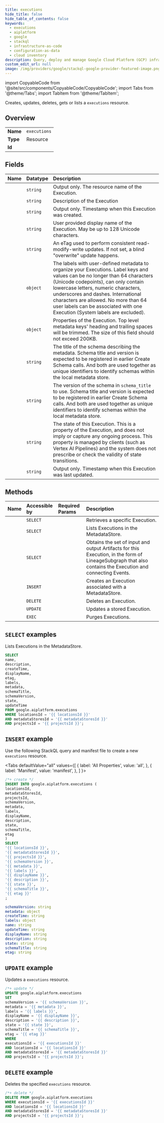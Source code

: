 ```yaml
---
title: executions
hide_title: false
hide_table_of_contents: false
keywords:
  - executions
  - aiplatform
  - google
  - stackql
  - infrastructure-as-code
  - configuration-as-data
  - cloud inventory
description: Query, deploy and manage Google Cloud Platform (GCP) infrastructure and resources using SQL
custom_edit_url: null
image: /img/providers/google/stackql-google-provider-featured-image.png
---
```


import CopyableCode from '@site/src/components/CopyableCode/CopyableCode';
import Tabs from '@theme/Tabs';
import TabItem from '@theme/TabItem';

Creates, updates, deletes, gets or lists a <code>executions</code> resource.

## Overview
<table><tbody>
<tr><td><b>Name</b></td><td><code>executions</code></td></tr>
<tr><td><b>Type</b></td><td>Resource</td></tr>
<tr><td><b>Id</b></td><td><CopyableCode code="google.aiplatform.executions" /></td></tr>
</tbody></table>

## Fields
| Name | Datatype | Description |
|:-----|:---------|:------------|
| <CopyableCode code="name" /> | `string` | Output only. The resource name of the Execution. |
| <CopyableCode code="description" /> | `string` | Description of the Execution |
| <CopyableCode code="createTime" /> | `string` | Output only. Timestamp when this Execution was created. |
| <CopyableCode code="displayName" /> | `string` | User provided display name of the Execution. May be up to 128 Unicode characters. |
| <CopyableCode code="etag" /> | `string` | An eTag used to perform consistent read-modify-write updates. If not set, a blind "overwrite" update happens. |
| <CopyableCode code="labels" /> | `object` | The labels with user-defined metadata to organize your Executions. Label keys and values can be no longer than 64 characters (Unicode codepoints), can only contain lowercase letters, numeric characters, underscores and dashes. International characters are allowed. No more than 64 user labels can be associated with one Execution (System labels are excluded). |
| <CopyableCode code="metadata" /> | `object` | Properties of the Execution. Top level metadata keys' heading and trailing spaces will be trimmed. The size of this field should not exceed 200KB. |
| <CopyableCode code="schemaTitle" /> | `string` | The title of the schema describing the metadata. Schema title and version is expected to be registered in earlier Create Schema calls. And both are used together as unique identifiers to identify schemas within the local metadata store. |
| <CopyableCode code="schemaVersion" /> | `string` | The version of the schema in `schema_title` to use. Schema title and version is expected to be registered in earlier Create Schema calls. And both are used together as unique identifiers to identify schemas within the local metadata store. |
| <CopyableCode code="state" /> | `string` | The state of this Execution. This is a property of the Execution, and does not imply or capture any ongoing process. This property is managed by clients (such as Vertex AI Pipelines) and the system does not prescribe or check the validity of state transitions. |
| <CopyableCode code="updateTime" /> | `string` | Output only. Timestamp when this Execution was last updated. |

## Methods
| Name | Accessible by | Required Params | Description |
|:-----|:--------------|:----------------|:------------|
| <CopyableCode code="get" /> | `SELECT` | <CopyableCode code="executionsId, locationsId, metadataStoresId, projectsId" /> | Retrieves a specific Execution. |
| <CopyableCode code="list" /> | `SELECT` | <CopyableCode code="locationsId, metadataStoresId, projectsId" /> | Lists Executions in the MetadataStore. |
| <CopyableCode code="query_execution_inputs_and_outputs" /> | `SELECT` | <CopyableCode code="executionsId, locationsId, metadataStoresId, projectsId" /> | Obtains the set of input and output Artifacts for this Execution, in the form of LineageSubgraph that also contains the Execution and connecting Events. |
| <CopyableCode code="create" /> | `INSERT` | <CopyableCode code="locationsId, metadataStoresId, projectsId" /> | Creates an Execution associated with a MetadataStore. |
| <CopyableCode code="delete" /> | `DELETE` | <CopyableCode code="executionsId, locationsId, metadataStoresId, projectsId" /> | Deletes an Execution. |
| <CopyableCode code="patch" /> | `UPDATE` | <CopyableCode code="executionsId, locationsId, metadataStoresId, projectsId" /> | Updates a stored Execution. |
| <CopyableCode code="purge" /> | `EXEC` | <CopyableCode code="locationsId, metadataStoresId, projectsId" /> | Purges Executions. |

## `SELECT` examples

Lists Executions in the MetadataStore.

```sql
SELECT
name,
description,
createTime,
displayName,
etag,
labels,
metadata,
schemaTitle,
schemaVersion,
state,
updateTime
FROM google.aiplatform.executions
WHERE locationsId = '{{ locationsId }}'
AND metadataStoresId = '{{ metadataStoresId }}'
AND projectsId = '{{ projectsId }}'; 
```

## `INSERT` example

Use the following StackQL query and manifest file to create a new <code>executions</code> resource.

<Tabs
    defaultValue="all"
    values={[
        { label: 'All Properties', value: 'all', },
        { label: 'Manifest', value: 'manifest', },
    ]
}>
<TabItem value="all">

```sql
/*+ create */
INSERT INTO google.aiplatform.executions (
locationsId,
metadataStoresId,
projectsId,
schemaVersion,
metadata,
labels,
displayName,
description,
state,
schemaTitle,
etag
)
SELECT 
'{{ locationsId }}',
'{{ metadataStoresId }}',
'{{ projectsId }}',
'{{ schemaVersion }}',
'{{ metadata }}',
'{{ labels }}',
'{{ displayName }}',
'{{ description }}',
'{{ state }}',
'{{ schemaTitle }}',
'{{ etag }}'
;
```
</TabItem>
<TabItem value="manifest">

```yaml
schemaVersion: string
metadata: object
createTime: string
labels: object
name: string
updateTime: string
displayName: string
description: string
state: string
schemaTitle: string
etag: string

```
</TabItem>
</Tabs>

## `UPDATE` example

Updates a <code>executions</code> resource.

```sql
/*+ update */
UPDATE google.aiplatform.executions
SET 
schemaVersion = '{{ schemaVersion }}',
metadata = '{{ metadata }}',
labels = '{{ labels }}',
displayName = '{{ displayName }}',
description = '{{ description }}',
state = '{{ state }}',
schemaTitle = '{{ schemaTitle }}',
etag = '{{ etag }}'
WHERE 
executionsId = '{{ executionsId }}'
AND locationsId = '{{ locationsId }}'
AND metadataStoresId = '{{ metadataStoresId }}'
AND projectsId = '{{ projectsId }}';
```

## `DELETE` example

Deletes the specified <code>executions</code> resource.

```sql
/*+ delete */
DELETE FROM google.aiplatform.executions
WHERE executionsId = '{{ executionsId }}'
AND locationsId = '{{ locationsId }}'
AND metadataStoresId = '{{ metadataStoresId }}'
AND projectsId = '{{ projectsId }}';
```
